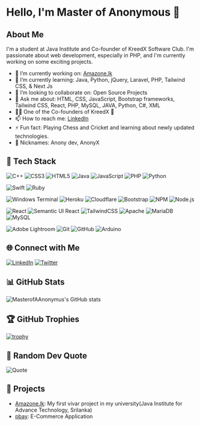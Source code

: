 # Hello, I'm Master of Anonymous 👋

## About Me
I'm a student at Java Institute and Co-founder of KreedX Software Club. I'm passionate about web development, especially in PHP, and I'm currently working on some exciting projects.

- 🔭 I’m currently working on: [Amazone.lk](https://github.com/MasterofAAnonyms/Amazone.lk)
- 🌱 I’m currently learning: Java, Python, jQuery, Laravel, PHP, Tailwind CSS, & Next Js
- 👯 I’m looking to collaborate on: Open Source Projects
- 💬 Ask me about: HTML, CSS, JavaScript, Bootstrap frameworks, Tailwind CSS, React, PHP, MySQL, JAVA, Python, C#, XML
- 👨‍💻 One of the Co-founders of KreedX 🌆
- 📫 How to reach me: [LinkedIn](https://www.linkedin.com/in/aruth-koralearachchi-b69235266/)
- ⚡ Fun fact: Playing Chess and Cricket and learning about newly updated technologies.
- 🤖 Nicknames: Anony dev, AnonyX

## 🔧 Tech Stack

![C++](https://img.shields.io/badge/-C++-00599C?style=flat-square&logo=c%2B%2B&logoColor=white)
![CSS3](https://img.shields.io/badge/-CSS3-1572B6?style=flat-square&logo=css3)
![HTML5](https://img.shields.io/badge/-HTML5-E34F26?style=flat-square&logo=html5&logoColor=white)
![Java](https://img.shields.io/badge/-Java-007396?style=flat-square&logo=java)
![JavaScript](https://img.shields.io/badge/-JavaScript-F7DF1E?style=flat-square&logo=javascript&logoColor=black)
![PHP](https://img.shields.io/badge/-PHP-777BB4?style=flat-square&logo=php&logoColor=white)
![Python](https://img.shields.io/badge/-Python-3776AB?style=flat-square&logo=python&logoColor=white)

![Swift](https://img.shields.io/badge/-Swift-FA7343?style=flat-square&logo=swift&logoColor=white)
![Ruby](https://img.shields.io/badge/-Ruby-CC342D?style=flat-square&logo=ruby&logoColor=white)

![Windows Terminal](https://img.shields.io/badge/-Windows%20Terminal-4D4D4D?style=flat-square&logo=windowsterminal)
![Heroku](https://img.shields.io/badge/-Heroku-430098?style=flat-square&logo=heroku)
![Cloudflare](https://img.shields.io/badge/-Cloudflare-F38020?style=flat-square&logo=cloudflare)
![Bootstrap](https://img.shields.io/badge/-Bootstrap-7952B3?style=flat-square&logo=bootstrap)
![NPM](https://img.shields.io/badge/-NPM-CB3837?style=flat-square&logo=npm)
![Node.js](https://img.shields.io/badge/-Node.js-339933?style=flat-square&logo=node.js&logoColor=white)

![React](https://img.shields.io/badge/-React-61DAFB?style=flat-square&logo=react)
![Semantic UI React](https://img.shields.io/badge/-Semantic%20UI%20React-35BDB2?style=flat-square&logo=semanticuireact&logoColor=white)
![TailwindCSS](https://img.shields.io/badge/-TailwindCSS-38B2AC?style=flat-square&logo=tailwindcss&logoColor=white)
![Apache](https://img.shields.io/badge/-Apache-D22128?style=flat-square&logo=apache&logoColor=white)
![MariaDB](https://img.shields.io/badge/-MariaDB-003545?style=flat-square&logo=mariadb)
![MySQL](https://img.shields.io/badge/-MySQL-4479A1?style=flat-square&logo=mysql&logoColor=white)

![Adobe Lightroom](https://img.shields.io/badge/-Adobe%20Lightroom-31A8FF?style=flat-square&logo=adobelightroom)
![Git](https://img.shields.io/badge/-Git-F05032?style=flat-square&logo=git&logoColor=white)
![GitHub](https://img.shields.io/badge/-GitHub-181717?style=flat-square&logo=github)
![Arduino](https://img.shields.io/badge/-Arduino-00979D?style=flat-square&logo=arduino&logoColor=white)



## 🌐 Connect with Me
[![LinkedIn](https://img.shields.io/badge/-LinkedIn-0077B5?style=flat-square&logo=linkedin&logoColor=white)](https://www.linkedin.com/in/aruth-koralearachchi-b69235266/)
[![Twitter](https://img.shields.io/badge/-Twitter-1DA1F2?style=flat-square&logo=twitter&logoColor=white)](https://twitter.com/thecwhirpoolrex)

## 📊 GitHub Stats
![MasterofAAnonymus's GitHub stats](https://github-readme-stats.vercel.app/api?username=MasterofAAnonyms&show_icons=true&theme=radical)

## 🏆 GitHub Trophies
[![trophy](https://github-profile-trophy.vercel.app/?username=MasterofAAnonyms&theme=onedark)](https://github.com/ryo-ma/github-profile-trophy)

## 📜 Random Dev Quote
![Quote](https://quotes-github-readme.vercel.app/api?type=horizontal&theme=dark)

## 💼 Projects
- [Amazone.lk](https://github.com/MasterofAAnonyms/Amazone.lk): My first vivar project in my university(Java Institute for Advance Technology, Srilanka)
- [pbay](https://github.com/MasterofAAnonyms/pbay): E-Commerce Application

